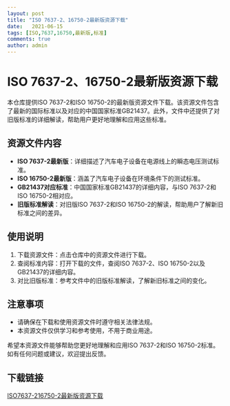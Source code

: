 ```yaml
---
layout: post
title: "ISO 7637-2、16750-2最新版资源下载"
date:   2021-06-15
tags: [ISO,7637,16750,最新版,标准]
comments: true
author: admin
---
```

# ISO 7637-2、16750-2最新版资源下载

本仓库提供ISO 7637-2和ISO 16750-2的最新版资源文件下载。该资源文件包含了最新的国际标准以及对应的中国国家标准GB21437。此外，文件中还提供了对旧版标准的详细解读，帮助用户更好地理解和应用这些标准。

## 资源文件内容

- **ISO 7637-2最新版**：详细描述了汽车电子设备在电源线上的瞬态电压测试标准。
- **ISO 16750-2最新版**：涵盖了汽车电子设备在环境条件下的测试标准。
- **GB21437对应标准**：中国国家标准GB21437的详细内容，与ISO 7637-2和ISO 16750-2相对应。
- **旧版标准解读**：对旧版ISO 7637-2和ISO 16750-2的解读，帮助用户了解新旧标准之间的差异。

## 使用说明

1. 下载资源文件：点击仓库中的资源文件进行下载。
2. 查阅标准内容：打开下载的文件，查阅ISO 7637-2、ISO 16750-2以及GB21437的详细内容。
3. 对比旧版标准：参考文件中的旧版标准解读，了解新旧标准之间的变化。

## 注意事项

- 请确保在下载和使用资源文件时遵守相关法律法规。
- 本资源文件仅供学习和参考使用，不用于商业用途。

希望本资源文件能够帮助您更好地理解和应用ISO 7637-2和ISO 16750-2标准。如有任何问题或建议，欢迎提出反馈。

## 下载链接

[ISO7637-216750-2最新版资源下载](https://pan.quark.cn/s/e936bbdcb813)